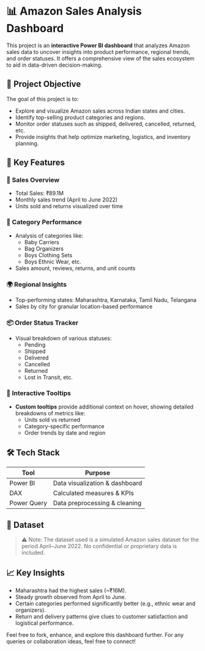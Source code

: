 # 📊 Amazon Sales Analysis Dashboard

This project is an **interactive Power BI dashboard** that analyzes Amazon sales data to uncover insights into product performance, regional trends, and order statuses. It offers a comprehensive view of the sales ecosystem to aid in data-driven decision-making.

## 🎯 Project Objective

The goal of this project is to:

- Explore and visualize Amazon sales across Indian states and cities.
- Identify top-selling product categories and regions.
- Monitor order statuses such as shipped, delivered, cancelled, returned, etc.
- Provide insights that help optimize marketing, logistics, and inventory planning.

## 📌 Key Features

### 🛒 Sales Overview
- Total Sales: ₹89.1M
- Monthly sales trend (April to June 2022)
- Units sold and returns visualized over time

### 🧺 Category Performance
- Analysis of categories like:
  - Baby Carriers
  - Bag Organizers
  - Boys Clothing Sets
  - Boys Ethnic Wear, etc.
- Sales amount, reviews, returns, and unit counts

### 🌍 Regional Insights
- Top-performing states: Maharashtra, Karnataka, Tamil Nadu, Telangana
- Sales by city for granular location-based performance

### 📦 Order Status Tracker
- Visual breakdown of various statuses:
  - Pending
  - Shipped
  - Delivered
  - Cancelled
  - Returned
  - Lost in Transit, etc.

### 🧠 Interactive Tooltips
- **Custom tooltips** provide additional context on hover, showing detailed breakdowns of metrics like:
  - Units sold vs returned
  - Category-specific performance
  - Order trends by date and region

## 🛠 Tech Stack

| Tool        | Purpose                          |
|-------------|----------------------------------|
| Power BI    | Data visualization & dashboard   |
| DAX         | Calculated measures & KPIs       |
| Power Query | Data preprocessing & cleaning    |

## 📁 Dataset

> ⚠️ Note: The dataset used is a simulated Amazon sales dataset for the period April–June 2022. No confidential or proprietary data is included.

## 📈 Key Insights

- Maharashtra had the highest sales (~₹16M).
- Steady growth observed from April to June.
- Certain categories performed significantly better (e.g., ethnic wear and organizers).
- Return and delivery patterns give clues to customer satisfaction and logistical performance.


Feel free to fork, enhance, and explore this dashboard further. For any queries or collaboration ideas, feel free to connect!
